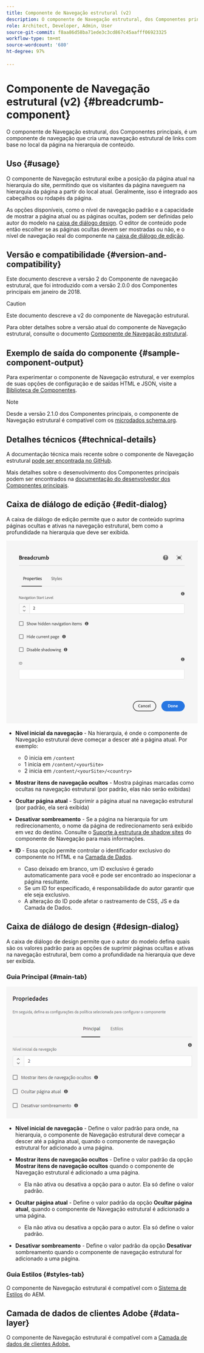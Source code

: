 ```yaml
---
title: Componente de Navegação estrutural (v2)
description: O componente de Navegação estrutural, dos Componentes principais, é um componente de navegação que cria uma navegação estrutural de links com base no local da página na hierarquia de conteúdo.
role: Architect, Developer, Admin, User
source-git-commit: f8aa86d58ba71ede3c3cd867c45aafff06923325
workflow-type: tm+mt
source-wordcount: '680'
ht-degree: 97%

---
```



# Componente de Navegação estrutural (v2) {#breadcrumb-component}

O componente de Navegação estrutural, dos Componentes principais, é um componente de navegação que cria uma navegação estrutural de links com base no local da página na hierarquia de conteúdo.

## Uso {#usage}

O componente de Navegação estrutural exibe a posição da página atual na hierarquia do site, permitindo que os visitantes da página naveguem na hierarquia da página a partir do local atual. Geralmente, isso é integrado aos cabeçalhos ou rodapés da página.

As opções disponíveis, como o nível de navegação padrão e a capacidade de mostrar a página atual ou as páginas ocultas, podem ser definidas pelo autor do modelo na [caixa de diálogo design](#design-dialog). O editor de conteúdo pode então escolher se as páginas ocultas devem ser mostradas ou não, e o nível de navegação real do componente na [caixa de diálogo de edição](#edit-dialog).

## Versão e compatibilidade {#version-and-compatibility}

Este documento descreve a versão 2 do Componente de navegação estrutural, que foi introduzido com a versão 2.0.0 dos Componentes principais em janeiro de 2018.

>[!CAUTION]
>
>Este documento descreve a v2 do componente de Navegação estrutural.
>
>Para obter detalhes sobre a versão atual do componente de Navegação estrutural, consulte o documento [Componente de Navegação estrutural](/help/components/breadcrumb.md).

## Exemplo de saída do componente {#sample-component-output}

Para experimentar o componente de Navegação estrutural, e ver exemplos de suas opções de configuração e de saídas HTML e JSON, visite a [Biblioteca de Componentes](https://adobe.com/go/aem_cmp_library_breadcrumb_br).

>[!NOTE]
>
>Desde a versão 2.1.0 dos Componentes principais, o componente de Navegação estrutural é compatível com os [microdados schema.org](https://schema.org/BreadcrumbList).

## Detalhes técnicos {#technical-details}

A documentação técnica mais recente sobre o componente de Navegação estrutural [pode ser encontrada no GitHub](https://adobe.com/go/aem_cmp_tech_breadcrumb_v2_br).

Mais detalhes sobre o desenvolvimento dos Componentes principais podem ser encontrados na [documentação do desenvolvedor dos Componentes principais](/help/developing/overview.md).

## Caixa de diálogo de edição {#edit-dialog}

A caixa de diálogo de edição permite que o autor de conteúdo suprima páginas ocultas e ativas na navegação estrutural, bem como a profundidade na hierarquia que deve ser exibida.

![Caixa de diálogo de edição do componentes de Navegação estrutural](/help/assets/breadcrumb-edit.png)

* **Nível inicial da navegação** - Na hierarquia, é onde o componente de Navegação estrutural deve começar a descer até a página atual. Por exemplo:

   * 0 inicia em `/content`
   * 1 inicia em `/content/<yourSite>`
   * 2 inicia em `/content/<yourSite>/<country>`

* **Mostrar itens de navegação ocultos** - Mostra páginas marcadas como ocultas na navegação estrutural (por padrão, elas não serão exibidas)
* **Ocultar página atual** - Suprimir a página atual na navegação estrutural (por padrão, ela será exibida)
* **Desativar sombreamento** - Se a página na hierarquia for um redirecionamento, o nome da página de redirecionamento será exibido em vez do destino. Consulte o [Suporte à estrutura de shadow sites](../v1/navigation.md#shadow-structure) do componente de Navegação para mais informações.
* **ID** - Essa opção permite controlar o identificador exclusivo do componente no HTML e na [Camada de Dados](/help/developing/data-layer/overview.md).
   * Caso deixado em branco, um ID exclusivo é gerado automaticamente para você e pode ser encontrado ao inspecionar a página resultante.
   * Se um ID for especificado, é responsabilidade do autor garantir que ele seja exclusivo.
   * A alteração do ID pode afetar o rastreamento de CSS, JS e da Camada de Dados.

## Caixa de diálogo de design {#design-dialog}

A caixa de diálogo de design permite que o autor do modelo defina quais são os valores padrão para as opções de suprimir páginas ocultas e ativas na navegação estrutural, bem como a profundidade na hierarquia que deve ser exibida.

### Guia Principal {#main-tab}

![](/help/assets/breadcrumb-design.png)

* **Nível inicial de navegação** - Define o valor padrão para onde, na hierarquia, o componente de Navegação estrutural deve começar a descer até a página atual, quando o componente de navegação estrutural for adicionado a uma página.
* **Mostrar itens de navegação ocultos** - Define o valor padrão da opção **Mostrar itens de navegação ocultos** quando o componente de Navegação estrutural é adicionado a uma página.

   * Ela não ativa ou desativa a opção para o autor. Ela só define o valor padrão.

* **Ocultar página atual** - Define o valor padrão da opção **Ocultar página atual**, quando o componente de Navegação estrutural é adicionado a uma página.

   * Ela não ativa ou desativa a opção para o autor. Ela só define o valor padrão.

* **Desativar sombreamento** - Define o valor padrão da opção **Desativar** sombreamento quando o componente de navegação estrutural for adicionado a uma página.

### Guia Estilos {#styles-tab}

O componente de Navegação estrutural é compatível com o [Sistema de Estilos](/help/get-started/authoring.md#component-styling) do AEM.

## Camada de dados de clientes Adobe {#data-layer}

O componente de Navegação estrutural é compatível com a [Camada de dados de clientes Adobe.](/help/developing/data-layer/overview.md)
